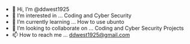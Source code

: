 - 👋 Hi, I’m @ddwest1925
- 👀 I’m interested in ... Coding and Cyber Security
- 🌱 I’m currently learning ... How to use ubunto
- 💞️ I’m looking to collaborate on ... Coding and Cyber Security Projects
- 📫 How to reach me ... ddwest1925@gmail.com

<!---
ddwest1925/ddwest1925 is a ✨ special ✨ repository because its `README.md` (this file) appears on your GitHub profile.
You can click the Preview link to take a look at your changes.
--->
